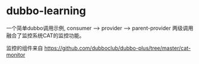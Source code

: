 # dubbo-learning

一个简单dubbo调用示例, consumer --> provider --> parent-provider 两级调用
融合了监控系统CAT的监控功能。

监控的组件来自
https://github.com/dubboclub/dubbo-plus/tree/master/cat-monitor